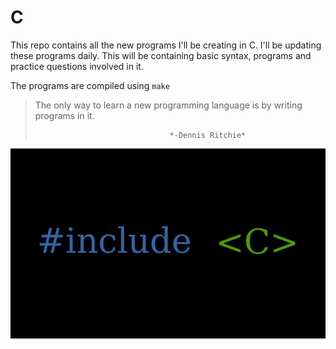 # C
 This repo contains all the new programs I'll be creating in C.
 I'll be updating these programs daily. This will be containing basic syntax,
 programs and practice questions involved in it.

 The programs are compiled using `make`

> The only way to learn a new programming language is by writing programs in it.
>
>						            *-Dennis Ritchie*


![C](/C.png)

